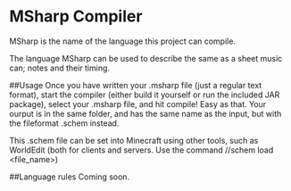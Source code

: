 # MSharp Compiler
MSharp is the name of the language this project can compile.

The language MSharp can be used to describe the same as a sheet music can; notes and their timing.

##Usage
Once you have written your .msharp file (just a regular text format), start the compiler (either build it yourself or run the included JAR package), select your .msharp file, and hit compile! Easy as that. Your ourput is in the same folder, and has the same name as the input, but with the fileformat .schem instead.

This .schem file can be set into Minecraft using other tools, such as WorldEdit (both for clients and servers. Use the command //schem load <file_name>)

##Language rules
Coming soon.

